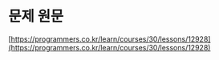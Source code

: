# 문제 원문

[https://programmers.co.kr/learn/courses/30/lessons/12928](https://programmers.co.kr/learn/courses/30/lessons/12928)
